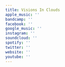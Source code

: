 ```yaml
---
title: Visions In Clouds
apple_music: ''
bandcamp: ''
facebook: ''
google_music: ''
instagram: ''
soundcloud: ''
spotify: ''
twitter: ''
website: ''
youtube: ''
---
```

